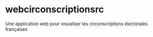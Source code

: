 webcirconscriptionsrc
=====================

Une application web pour visualiser les circonscriptions électorales françaises